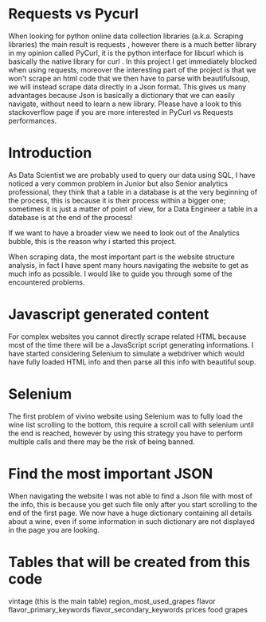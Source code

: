# Requests vs Pycurl
When looking for python online data collection libraries (a.k.a. Scraping libraries) the main result is requests , however there is a much better library in my opinion called PyCurl, it is the python interface for libcurl which is basically the native library for curl . In this project I get immediately blocked when using requests, moreover the interesting part of the project is that we won't scrape an html code that we then have to parse with beautifulsoup, we will instead scrape data directly in a Json format. This gives us many advantages because Json is basically a dictionary that we can easily navigate, without need to learn a new library. Please have a look to this stackoverflow page if you are more interested in PyCurl vs Requests performances.

# Introduction
As Data Scientist we are probably used to query our data using SQL, I have noticed a very common problem in Junior but also Senior analytics professional, they think that a table in a database is at the very beginning of the process, this is because it is their process within a bigger one; sometimes it is just a matter of point of view, for a Data Engineer a table in a database is at the end of the process!

If we want to have a broader view we need to look out of the Analytics bubble, this is the reason why i started this project.

When scraping data, the most important part is the website structure analysis, in fact I have spent many hours navigating the website to get as much info as possible. I would like to guide you through some of the encountered problems.

# Javascript generated content
For complex websites you cannot directly scrape related HTML because most of the time there will be a JavaScript script generating informations. I have started considering Selenium to simulate a webdriver which would have fully loaded HTML info and then parse all this info with beautiful soup.

# Selenium
The first problem of vivino website using Selenium was to fully load the wine list scrolling to the bottom, this require a scroll call with selenium until the end is reached, however by using this strategy you have to perform multiple calls and there may be the risk of being banned.

# Find the most important JSON
When navigating the website I was not able to find a Json file with most of the info, this is because you get such file only after you start scrolling to the end of the first page. We now have a huge dictionary containing all details about a wine, even if some information in such dictionary are not displayed in the page you are looking.

# Tables that will be created from this code
vintage (this is the main table)
region_most_used_grapes
flavor
flavor_primary_keywords
flavor_secondary_keywords
prices
food
grapes
